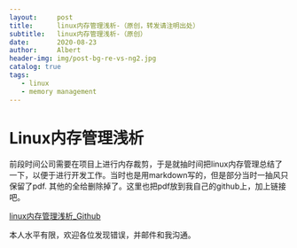 ```yaml
---
layout:     post
title:      linux内存管理浅析-（原创，转发请注明出处）
subtitle:   linux内存管理浅析-（原创）
date:       2020-08-23
author:     Albert
header-img: img/post-bg-re-vs-ng2.jpg
catalog: true
tags:
   - linux
   - memory management    
---
```


# Linux内存管理浅析

​     前段时间公司需要在项目上进行内存裁剪，于是就抽时间把linux内存管理总结了一下，以便于进行开发工作。当时也是用markdown写的，但是部分当时一抽风只保留了pdf. 其他的全给删除掉了。这里也把pdf放到我自己的github上，加上链接吧。

   [linux内存管理浅析_Github](https://github.com/cclinuxer/cclinuxer_bak.github.io/blob/master/linux内存管理浅析.pdf)

   本人水平有限，欢迎各位发现错误，并邮件和我沟通。